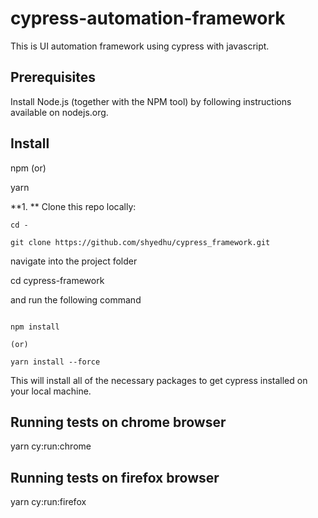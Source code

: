 # cypress-automation-framework

This is UI automation framework using cypress with javascript.

## Prerequisites

Install Node.js (together with the NPM tool) by following instructions available on nodejs.org.

## Install

npm (or)

yarn

**1. ** Clone this repo locally:
```console
cd - 

git clone https://github.com/shyedhu/cypress_framework.git

```
navigate into the project folder

cd cypress-framework

and run the following command

```console

npm install

(or)

yarn install --force

```
This will install all of the necessary packages to get cypress installed on your local machine.

## Running tests on chrome browser

yarn cy:run:chrome


## Running tests on firefox browser

yarn cy:run:firefox
